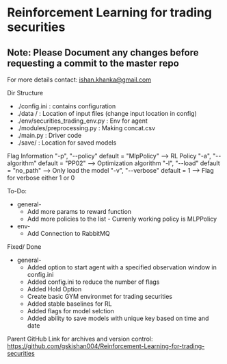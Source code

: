 # Reinforcement Learning for trading securities

## Note: Please Document any changes before requesting a commit to the master repo

For more details contact: ishan.khanka@gmail.com

Dir Structure
* ./config.ini 						: contains configuration 
* ./data /							: Location of input files (change input location in config)
* ./env/securities_trading_env.py	: Env for agent
* ./modules/preprocessing.py		: Making concat.csv
* ./main.py							: Driver code 
* ./save/							: Location for saved models


Flag Information
"-p", "--policy"	default = "MlpPolicy" 	--> RL Policy
"-a", "--algorithm"	default = "PP02"		--> Optimization algorithm
"-l", "--load"		default = "no_path" 	--> Only load the model
"-v", "--verbose"	default = 1				--> Flag for verbose either 1 or 0

To-Do:
* general-
	* Add more params to reward function 
	* Add more policies to the list - Currenly working policy is MLPPolicy
* env-
	* Add Connection to RabbitMQ


Fixed/ Done
* general-
	* Added option to start agent with a specified observation window in config.ini
	* Added config.ini to reduce the number of flags 
	* Added Hold Option
	* Create basic GYM environmet for trading securities 
	* Added stable baselines for RL 
	* Added flags for model selction
	* Added ability to save models with unique key based on time and date


Parent GitHub Link for archives and version control: https://github.com/gskishan004/Reinforcement-Learning-for-trading-securities